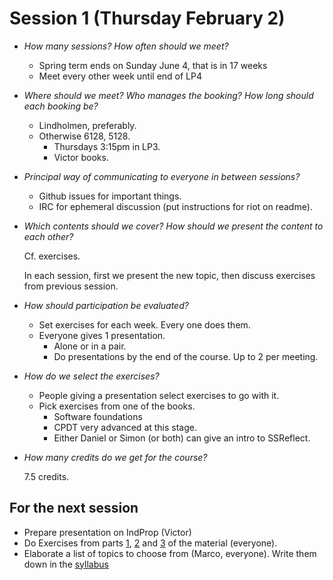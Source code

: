 # Session 1 (Thursday February 2)

- *How many sessions? How often should we meet?*

  - Spring term ends on Sunday June 4, that is in 17 weeks
  - Meet every other week until end of LP4

- *Where should we meet? Who manages the booking? How long should each booking be?*

  - Lindholmen, preferably.
  - Otherwise 6128, 5128.
    - Thursdays 3:15pm in LP3.
    - Victor books.

- *Principal way of communicating to everyone in between sessions?*

  - Github issues for important things.
  - IRC for ephemeral discussion (put instructions for riot on readme).

- *Which contents should we cover? How should we present the content to each other?*

  Cf. exercises.

  In each session, first we present the new topic, then discuss exercises from previous session.

- *How should participation be evaluated?*

  - Set exercises for each week. Every one does them.
  - Everyone gives 1 presentation.
    - Alone or in a pair.
    - Do presentations by the end of the course. Up to 2 per meeting.

- *How do we select the exercises?*

  - People giving a presentation select exercises to go with it.
  - Pick exercises from one of the books.
    - Software foundations
    - CPDT very advanced at this stage.
    - Either Daniel or Simon (or both) can give an intro to SSReflect.

- *How many credits do we get for the course?*

  7.5 credits.

## For the next session

- Prepare presentation on IndProp (Victor)
- Do Exercises from parts [1](/exercises/1/ex1.v), [2](/exercises/1/ex2.v) and [3](/exercises/1/ex3.v) of the material (everyone).
- Elaborate a list of topics to choose from (Marco, everyone). Write them down in the [syllabus](/syllabus.md)
